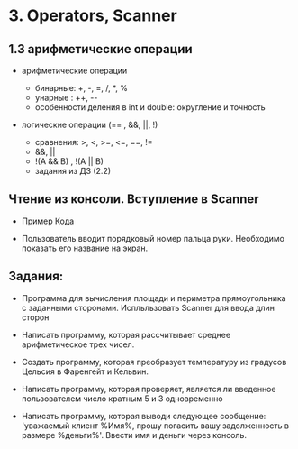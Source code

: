 # 3. Operators, Scanner


## 1.3 арифметические операции 

* арифметические операции
    * бинарные: +, -, =, /, *, %
    * унарные : ++, --
    * особенности деления в int и double: округление и точность

* логические операции  (== , &&, ||, !)
    * сравнения: >, <, >=, <=, ==, != 
    * &&, || 
    * !(A && B) , !(A || B)
    * задания из ДЗ (2.2)


## Чтение из консоли. Вступление в Scanner

* Пример Кода

* Пользователь вводит порядковый номер пальца руки. Необходимо показать его название на экран.



    
## Задания: 
* Программа для вычисления площади и периметра прямоугольника с заданными сторонами. Испльльзовать Scanner для ввода длин сторон

* Написать программу, которая рассчитывает среднее арифметическое трех чисел.

* Создать программу, которая преобразует температуру из градусов Цельсия в Фаренгейт и Кельвин.

* Написать программу, которая проверяет, является ли введенное пользователем число кратным 5 и 3 одновременно

* Написать программу, которая выводи следующее сообщение: 'уважаемый клиент %Имя%, прошу погасить вашу задолженность в размере %деньги%'. Ввести имя и деньги через консоль. 